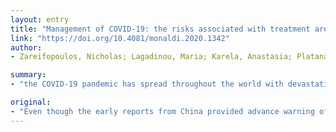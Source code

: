 ```yaml
---
layout: entry
title: "Management of COVID-19: the risks associated with treatment are clear, but the benefits remain uncertain"
link: "https://doi.org/10.4081/monaldi.2020.1342"
author:
- Zareifopoulos, Nicholas; Lagadinou, Maria; Karela, Anastasia; Platanaki, Christina; Karantzogiannis, Gerasimos; Velissaris, Dimitrios

summary:
- "the COVID-19 pandemic has spread throughout the world with devastating consequences. Emergency measures are being implemented to reduce the magnitude of the public health crisis, prevent healthcare facilities from becoming overwhelmed and reduce the death toll of the disease. Containment strategies to mitigate viral transmission and emergency measures to increase the capacity of each country to provide intensive care are at the forefront of public health management of the epidemic. The detrimental social and psychological effects of quarantine are evident on global scale. Optimal management of critically ill patients is also unclear, and the COVID-19 epidemic has spread across the world."

original:
- "Even though the early reports from China provided advance warning of what was to come, the COVID-19 pandemic has spread throughout the world with devastating consequences. Emergency measures are being implemented to reduce the magnitude of the public health crisis, prevent healthcare facilities from becoming overwhelmed and reduce the death toll of the disease. Containment strategies to mitigate viral transmission and emergency measures to increase the capacity of each country to provide intensive care are at the forefront of the public health management of the epidemic, even though the detrimental social and psychological effects of quarantine are evident on a global scale. Optimal management of critically ill patients with COVID-19 is also unclear, and the initial suggestion for early intubation as in typical ARDS may have caused significant harm. The management of mild cases of confirmed infection is another point of controversy, as drugs which may be repurposed for COVID-19 treatment have significant, potentially irreversible toxic effects and their use in mild cases of a viral illness which is typically self-limited may be harmful."
---
```


